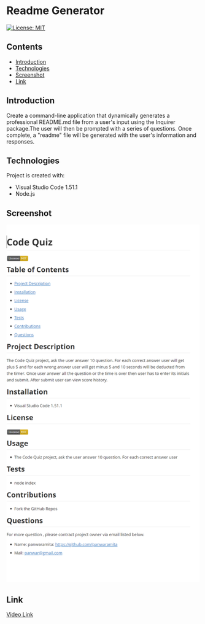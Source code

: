 # Readme Generator

[![License: MIT](https://img.shields.io/badge/License-MIT-yellow.svg)](https://opensource.org/licenses/MIT)

## Contents

* [Introduction](#Introduction)
* [Technologies](#Technologies)
* [Screenshot](#Screenshot)
* [Link](#Link)

## Introduction

Create a command-line application that dynamically generates a professional README.md file from a user's input using the Inquirer package.The user will then be prompted with a series of questions. Once complete, a "readme" file will be generated with the user's information and responses.

## Technologies

Project is created with:

* Visual Studio Code 1.51.1
* Node.js

## Screenshot

![image](./utils/screenshot.png)

## Link

[Video Link](https://drive.google.com/file/d/1rmYQqLYM4e5YVHTRcufZc4e3XQsAhYV2/view?usp=sharing)

